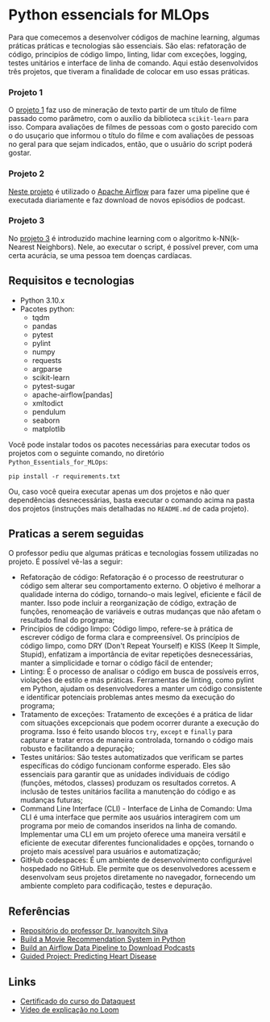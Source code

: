 # Python essencials for MLOps
Para que comecemos a desenvolver códigos de machine learning, algumas práticas práticas e tecnologias são essenciais. São elas: refatoração de código, principíos de código limpo, linting, lidar com exceções, logging, testes unitários e interface de linha de comando. Aqui estão desenvolvidos três projetos, que tiveram a finalidade de colocar em uso essas práticas.

### Projeto 1
O [projeto 1](Projeto_1/) faz uso de mineração de texto  partir de um título de filme passado como parâmetro, com o auxílio da biblioteca ``scikit-learn`` para isso. Compara avaliações de filmes de pessoas com o gosto parecido com o do usuçario que informou o título do filme e com avaliações de pessoas no geral para que sejam indicados, então, que o usuãrio do script poderá gostar.

### Projeto 2
[Neste projeto](Projeto_1/) é utilizado o [Apache Airflow](https://airflow.apache.org/) para fazer uma pipeline que é executada diariamente e faz download de novos episódios de podcast.

### Projeto 3
No [projeto 3](Projeto_1/) é introduzido machine learning com o algoritmo k-NN(k-Nearest Neighbors). Nele, ao executar o script, é possível prever, com uma certa acurácia, se uma pessoa tem doenças cardíacas.

## Requisitos e tecnologias
* Python 3.10.x
* Pacotes python:
  * tqdm
  * pandas
  * pytest
  * pylint
  * numpy
  * requests
  * argparse
  * scikit-learn
  * pytest-sugar
  * apache-airflow[pandas]
  * xmltodict
  * pendulum
  * seaborn
  * matplotlib
 
Você pode instalar todos os pacotes necessárias para executar todos os projetos com o seguinte comando, no diretório ``Python_Essentials_for_MLOps``:
```
pip install -r requirements.txt
```

Ou, caso você queira executar apenas um dos projetos e não quer dependências desnecessárias, basta executar o comando acima na pasta dos projetos (instruções mais detalhadas no ``README.md`` de cada projeto).

## Praticas a serem seguidas
O professor pediu que algumas práticas e tecnologias fossem utilizadas no projeto. É possível vê-las a seguir:
* Refatoração de código: Refatoração é o processo de reestruturar o código sem alterar seu comportamento externo. O objetivo é melhorar a qualidade interna do código, tornando-o mais legível, eficiente e fácil de manter. Isso pode incluir a reorganização de código, extração de funções, renomeação de variáveis e outras mudanças que não afetam o resultado final do programa;
* Princípios de código limpo: Código limpo, refere-se à prática de escrever código de forma clara e compreensível. Os princípios de código limpo, como DRY (Don't Repeat Yourself) e KISS (Keep It Simple, Stupid), enfatizam a importância de evitar repetições desnecessárias, manter a simplicidade e tornar o código fácil de entender;
* Linting:  É o processo de analisar o código em busca de possíveis erros, violações de estilo e más práticas. Ferramentas de linting, como pylint em Python, ajudam os desenvolvedores a manter um código consistente e identificar potenciais problemas antes mesmo da execução do programa;
* Tratamento de exceções: Tratamento de exceções é a prática de lidar com situações excepcionais que podem ocorrer durante a execução do programa. Isso é feito usando blocos ``try``, ``except`` e ``finally`` para capturar e tratar erros de maneira controlada, tornando o código mais robusto e facilitando a depuração;
* Testes unitários: São testes automatizados que verificam se partes específicas do código funcionam conforme esperado. Eles são essenciais para garantir que as unidades individuais de código (funções, métodos, classes) produzam os resultados corretos. A inclusão de testes unitários facilita a manutenção do código e as mudanças futuras;
* Command Line Interface (CLI) - Interface de Linha de Comando: Uma CLI é uma interface que permite aos usuários interagirem com um programa por meio de comandos inseridos na linha de comando. Implementar uma CLI em um projeto oferece uma maneira versátil e eficiente de executar diferentes funcionalidades e opções, tornando o projeto mais acessível para usuários e automatização;
* GitHub codespaces: É um ambiente de desenvolvimento configurável hospedado no GitHub. Ele permite que os desenvolvedores acessem e desenvolvam seus projetos diretamente no navegador, fornecendo um ambiente completo para codificação, testes e depuração.

## Referências
* [Repositório do professor Dr. Ivanovitch Silva](https://github.com/ivanovitchm/mlops)
* [Build a Movie Recommendation System in Python](https://app.dataquest.io/c/93/m/99994/build-a-movie-recommendation-system-in-python/13/next-steps)
* [Build an Airflow Data Pipeline to Download Podcasts](https://app.dataquest.io/c/93/m/999911/build-an-airflow-data-pipeline-to-download-podcasts/6/conclusions-and-next-steps)
* [Guided Project: Predicting Heart Disease](https://app.dataquest.io/c/134/m/740/guided-project%3A-predicting-heart-disease/8/hyperparameter-tuning?path=23&slug=machine-learning-in-python-skill&version=1)

## Links
* [Certificado do curso do Dataquest](https://app.dataquest.io/view_cert/OVQ502HZ2I2Y8NVCE7R2)
* [Vídeo de explicação no Loom](https://www.loom.com/share/5851b4a85d69427a992c66dacd3571a0)
